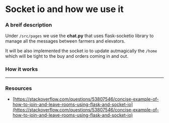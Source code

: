 # Socket io and how we use it

### A breif description

Under `/src/pages` we use the **chat.py** that uses flask-socketio library to manage all the messages between farmers and elevators.

It will be also implemented the socket io to update autmagically the `/home` which will be tight to the buy and orders coming in and out.

### How it works

---

### Resources

- [https://stackoverflow.com/questions/53807546/concise-example-of-how-to-join-and-leave-rooms-using-flask-and-socket-io](https://stackoverflow.com/questions/53807546/concise-example-of-how-to-join-and-leave-rooms-using-flask-and-socket-io)